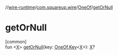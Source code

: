 //[wire-runtime](../../../index.md)/[com.squareup.wire](../index.md)/[OneOf](index.md)/[getOrNull](get-or-null.md)

# getOrNull

[common]\
fun &lt;[X](get-or-null.md)&gt; [getOrNull](get-or-null.md)(key: [OneOf.Key](-key/index.md)&lt;[X](get-or-null.md)&gt;): [X](get-or-null.md)?
